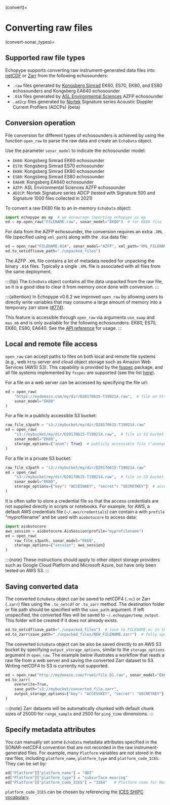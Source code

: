 (convert)=
# Converting raw files

(convert-sonar_types)=
## Supported raw file types

Echopype supports converting raw instrument-generated data files into [netCDF](https://www.unidata.ucar.edu/software/netcdf/) or [Zarr](https://zarr.readthedocs.io) from the following echosounders:
- `.raw` files generated by [Kongsberg Simrad](https://www.kongsberg.com/maritime/contact/simrad/) EK60, ES70, EK80, and ES80 echosounders and Kongsberg EA640 echosounder
- `.01A` files generated by [ASL Environmental Sciences](https://aslenv.com) AZFP echosounder
- `.ad2cp` files generated by [Nortek](https://www.nortekgroup.com/) Signature series Acoustic Doppler Current Profilers (ADCPs) (beta)


## Conversion operation

File conversion for different types of echosounders is achieved by using the function `open_raw` to parse the raw data and create an `EchoData` object.

Use the parameter `sonar_model` to indicate the echosounder model:
- `EK60`: Kongsberg Simrad EK60 echosounder
- `ES70`: Kongsberg Simrad ES70 echosounder
- `EK80`: Kongsberg Simrad EK80 echosounder
- `ES80`: Kongsberg Simrad ES80 echosounder
- `EA640`: Kongsberg EA640 echosounder
- `AZFP`: ASL Environmental Sciences AZFP echosounder
- `AD2CP`: Nortek Signature series ADCP (tested with Signature 500 and Signature 1000 files collected in 2021)


To convert a raw EK80 file to an in-memory `EchoData` object:
```python
import echopype as ep  # we encourage importing echopype as ep
ed = ep.open_raw("FILENAME.raw", sonar_model="EK80")  # for EK80 file
```

For data from the AZFP echosounder, the conversion requires an extra `.XML` file (specified using `xml_path`) along with the `.01A` data file:

```python
ed = open_raw("FILENAME.01A", sonar_model="AZFP", xml_path="XML_FILENAME.xml")  # AZFP data need an XML file
ed.to_netcdf(save_path="./unpacked_files")
```

The AZFP `.XML` file contains a lot of metadata needed for unpacking the binary `.01A` files. Typically a single `.XML` file is associated with all files from the same deployment.

:::{tip}
The `EchoData` object contains all the data unpacked from the raw file, so it is a good idea to clear it from memory once done with conversion.
:::

:::{attention}
In Echopype v0.6.2 we improved `open_raw` by allowing users to directly write variables that may consume a large amount of memory into a temporary zarr store ([#774](https://github.com/OSOceanAcoustics/echopype/pull/774)).

This feature is accessible through `open_raw` via arguments `use_swap` and `max_mb` and is only available for the following echosounders: EK60, ES70, EK80, ES80, EA640. See the [API reference](api-open_raw) for usage.
:::


## Local and remote file access

`open_raw` can accept paths to files on both local and remote file systems (e.g., web `http` server and cloud object storage such as Amazon Web Services (AWS) S3).
This capability is provided by the [fsspec](https://filesystem-spec.readthedocs.io) package, and all file systems implemented by `fsspec` are supported (see the list [here](https://filesystem-spec.readthedocs.io/en/latest/api.html#built-in-implementations)).


For a file on a web server can be accessed by specifying the file url:
```python
ed = open_raw(
    "https://mydomain.com/my/dir/D20170615-T190214.raw",  # file on http server
    sonar_model="EK80"
)
```

For a file in a publicly accessible S3 bucket:
```python
raw_file_s3path = "s3://mybucket/my/dir/D20170615-T190214.raw"
ed = open_raw(
    "s3://mybucket/my/dir/D20170615-T190214.raw",  # file in S3 bucket
    sonar_model="EK80",
    storage_options={"anon": True}  # publicly accessible file ("anonymous")
)
```

For a file in a private S3 bucket:
```python
raw_file_s3path = "s3://mybucket/my/dir/D20170615-T190214.raw"
ed = open_raw(
    "s3://mybucket/my/dir/D20170615-T190214.raw",  # file in S3 bucket
    sonar_model="EK80",
    storage_options={"key": "ACCESSKEY", "secret": "SECRETKEY"}  # access credentials
)
```

It is often safer to store a credential file so that the access credentials are not supplied directly in scripts or notebooks. For example, for AWS, a default AWS credentials file
(`~/.aws/credentials`) can contain a with `profile` "myprofilename" and be used with `aiobotocore` to access data:
```python
import aiobotocore
aws_session = aiobotocore.AioSession(profile="myprofilename")
ed = open_raw(
    raw_file_s3path, sonar_model="EK60",
    storage_options={"session": aws_session}
)
```

:::{note}
These instructions should apply to other object storage providers such as Google Cloud Platform and Microsoft Azure, but have only been tested on AWS S3.
:::


## Saving converted data

The converted `EchoData` object can be saved to netCDF4 (`.nc`) or Zarr (`.zarr`) files using the `.to_netcdf` or `.to_zarr` method.
The destination folder or file path should be specified with the `save_path` argument.
If left unspecified, the converted files will be saved to `~/.echopype/temp_output`.
This folder will be created if it does not already exists.

```python
ed.to_netcdf(save_path="./unpacked_files")  # save to FILENAME.nc in the folder unpacked_files
ed.to_zarr(save_path="./unpacked_files/NEW_FILENAME.zarr")  # fully specify filename also works
```

The converted `EchoData` object can be also be saved directly to an AWS S3 bucket by specifying
`output_storage_options`, similar to the `storage_options` argument in `open_raw`. The example below illustrates a workflow that reads a raw file from a web server and saving the converted Zarr dataset to S3. Writing netCDF4 to S3 is currently not supported.

```python
ed = open_raw("http://mydomain.com/from1/file_01.raw", sonar_model="EK60")
ed.to_zarr(
    overwrite=True,
    save_path="s3://mybucket/converted_file.zarr",
    output_storage_options={"key": "ACCESSKEY", "secret": "SECRETKEY"}
)
```

:::{note}
Zarr datasets will be automatically chunked with default chunk sizes of 25000 for `range_sample` and 2500 for `ping_time` dimensions.
:::



## Specify metadata attributes

You can manually set some `EchoData` metadata attributes specified in the SONAR-netCDF4 convention that are not recorded in the raw instrument-generated files. For example, many `Platform` variables are not stored in the raw files, including `platform_name`, `platform_type` and `platform_code_ICES`. They can be set by:

```python
ed["Platform"]["platform_name"] = "OOI"
ed["Platform"]["platform_type"] = "subsurface mooring"
ed["Platform"]["platform_code_ICES"] = "3164"   # Platform code for Moorings
```

`platform_code_ICES` can be chosen by referencing the [ICES SHIPC vocabulary](https://vocab.ices.dk/?ref=315).
